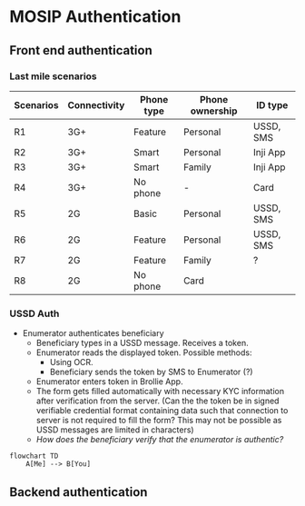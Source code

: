 # MOSIP Authentication

## Front end authentication

### Last mile scenarios

| Scenarios | Connectivity | Phone type | Phone ownership | ID type   |
| --------- | ------------ | ---------- | --------------- | --------- |
| R1        | 3G+          | Feature    | Personal        | USSD, SMS |
| R2        | 3G+          | Smart      | Personal        | Inji App  |
| R3        | 3G+          | Smart      | Family          | Inji App  |
| R4        | 3G+          | No phone   | -               | Card      |
| R5        | 2G           | Basic      | Personal        | USSD, SMS |
| R6        | 2G           | Feature    | Personal        | USSD, SMS |
| R7        | 2G           | Feature    | Family          | ?         |
| R8        | 2G           | No phone   | Card            |           |

### USSD Auth

* Enumerator authenticates beneficiary&#x20;
  * Beneficiary types in a USSD message. Receives a token.&#x20;
  * Enumerator reads the displayed token. Possible methods:&#x20;
    * Using OCR.&#x20;
    * Beneficiary sends the token by SMS to Enumerator (?)&#x20;
  * Enumerator enters token in Brollie App.&#x20;
  * The form gets filled automatically with necessary KYC information after verification from the server. (Can the the token be in signed verifiable credential format containing data such that connection to server is not required to fill the form? This may not be possible as USSD messages are limited in characters)&#x20;
  * _How does the beneficiary verify that the enumerator is authentic?_

```mermaid
flowchart TD
    A[Me] --> B[You]
```

## Backend authentication
